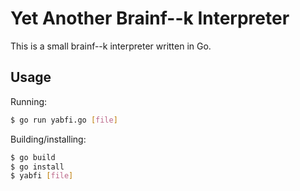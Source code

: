# Yet Another Brainf--k Interpreter

This is a small brainf--k interpreter written in Go.

## Usage

Running:
```sh
$ go run yabfi.go [file]
```

Building/installing:
```sh
$ go build
$ go install
$ yabfi [file]
```

